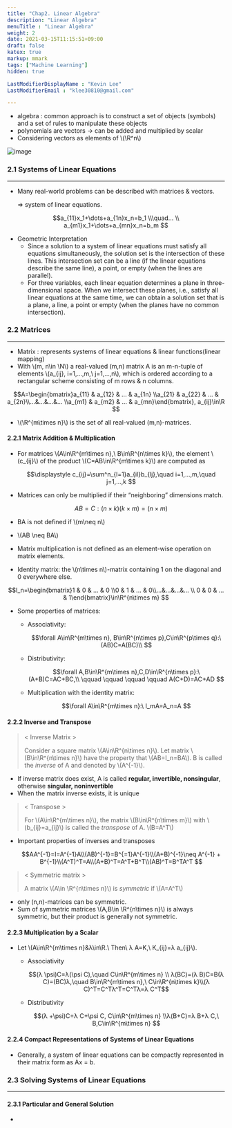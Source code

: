 ```yaml
---
title: "Chap2. Linear Algebra"
description: "Linear Algebra"
menuTitle : "Linear Algebra"
weight: 2
date: 2021-03-15T11:15:51+09:00
draft: false
katex: true
markup: mmark
tags: ["Machine Learning"]
hidden: true

LastModifierDisplayName : "Kevin Lee"
LastModifierEmail : "klee30810@gmail.com"

---
```


- algebra : common approach is to construct a set of objects (symbols) and a set of rules to manipulate these objects
- polynomials are vectors → can be added and multiplied by scalar 
- Considering vectors as elements of \\(\R^n\\) 

![image](/images/mldl/mathml/chap2/2-2.png)

### 2.1 Systems of Linear Equations

---

- Many real-world problems can be described with matrices & vectors.

  ⇒ system of linear equations.

$$a_{11}x_1+\dots+a_{1n}x_n=b_1 \\\quad...         \\ a_{m1}x_1+\dots+a_{mn}x_n=b_m $$

- Geometric Interpretation
  - Since a solution to a system of linear equations must satisfy all equations simultaneously, the solution set is the intersection of these lines. This intersection set can be a line (if the linear equations describe the same line), a point, or empty (when the lines are parallel).
  - For three variables, each linear equation determines a plane in three-dimensional space. When we intersect these planes, i.e., satisfy all linear equations at the same time, we can obtain a solution set that is a plane, a line, a point or empty (when the planes have no common intersection).

### 2.2 Matrices

---

- Matrix : represents systems of linear equations & linear functions(linear mapping)
- With \\(m, n\in \N\\) a real-valued (m,n) matrix A is an m-n-tuple of elements \\(a_{ij}, i=1,...,m,\ j=1,...,n\\), which is ordered according to a rectangular scheme consisting of m rows & n columns.

$$A=\begin{bmatrix}a_{11} & a_{12} & ... & a_{1n} \\a_{21} & a_{22} & ... & a_{2n}\\...&...&...&...  \\a_{m1} & a_{m2} & ... & a_{mn}\end{bmatrix}, a_{ij}\in\R $$

- \\(\R^{m\times n}\\) is the set of all real-valued (m,n)-matrices.

#### 2.2.1 Matrix Addition & Multiplication

- For matrices \\(A\in\R^{m\times n},\ B\in\R^{n\times k}\\), the element \\(c_{ij}\\) of the product \\(C=AB\in\R^{m\times k}\\) are computed as 

  $$\displaystyle c_{ij}=\sum^n_{l=1}a_{il}b_{lj},\quad i=1,...,m,\quad j=1,...,k $$

- Matrices can only be multiplied if their “neighboring” dimensions match.

  $$AB=C : (n\times k)(k\times m)=(n\times m) $$

- BA is not defined if \\(m\neq n\\)

- \\(AB \neq BA\\)

- Matrix multiplication is not defined as an element-wise operation on matrix elements.

- Identity matrix: the \\(n\times n\\)-matrix containing 1 on the diagonal and 0 everywhere else.

$$I_n=\begin{bmatrix}1 & 0 & ... & 0 \\0 & 1 & ... & 0\\...&...&...&...  \\ 0 & 0 & ... & 1\end{bmatrix}\in\R^{n\times m}  $$

- Some properties of matrices:

  - Associativity:

    $$\forall A\in\R^{m\times n}, B\in\R^{n\times p},C\in\R^{p\times q}:\ (AB)C=A(BC)\\ $$ 

  - Distributivity: 

    $$\forall A,B\in\R^{m\times n},C,D\in\R^{n\times p}:\ (A+B)C=AC+BC,\\ \qquad \qquad \qquad \qquad  A(C+D)=AC+AD  $$

  - Multiplication with the identity matrix:

    $$\forall A\in\R^{m\times n}:\ I_mA=A_n=A $$

#### 2.2.2 Inverse and Transpose

> < Inverse Matrix > 
>
> Consider a square matrix \\(A\in\R^{n\times n}\\). Let matrix \\(B\in\R^{n\times n}\\) have the property that \\(AB=I_n=BA\\). B is called the *inverse* of A and denoted by \\(A^{-1}\\).

- If inverse matrix does exist, A is called **regular, invertible, nonsingular**, otherwise **singular, noninvertible**
- When the matrix inverse exists, it is unique

> < Transpose >
>
> For \\(A\in\R^{m\times n}\\), the matrix \\(B\in\R^{n\times m}\\) with \\(b_{ij}=a_{ij}\\) is called the *transpose* of A. \\(B=A^T\\)

- Important properties of inverses and transposes

  $$AA^{-1}=I=A^{-1}A\\(AB)^{-1}=B^{=1}A^{-1}\\(A+B)^{-1}\neq A^{-1} + B^{-1}\\(A^T)^T=A\\(A+B)^T=A^T+B^T\\(AB)^T=B^TA^T $$

> < Symmetric matrix >
>
> A matrix \\(A\in \R^{n\times n}\\) is *symmetric* if \\(A=A^T\\)

- only (n,n)-matrices can be symmetric.
- Sum of symmetric matrices \\(A,B\in \R^{n\times n}\\) is always symmetric, but their product is generally not symmetric.

#### 2.2.3 Multiplication by a Scalar

- Let \\(A\in\R^{m\times n}&λ\in\R.\ Then\ λ A=K,\ K_{ij}=λ a_{ij}\\). 

  - Associativity

    $$(λ \psi)C=λ(\psi C),\quad C\in\R^{m\times n} \\ λ(BC)=(λ B)C=B(λ C)=(BC)λ,\quad B\in\R^{m\times n},\ C\in\R^{n\times k}\\(λ C)^T=C^Tλ^T=C^Tλ=λ C^T$$

  - Distributivity

    $$(λ +\psi)C=λ C+\psi C, C\in\R^{m\times n} \\λ(B+C)=λ B+λ C,\ B,C\in\R^{m\times n} $$

#### 2.2.4 Compact Representations of Systems of Linear Equations

- Generally, a system of linear equations can be compactly represented in their matrix form as Ax = b.



### 2.3 Solving Systems of Linear Equations

---

#### 2.3.1 Particular and General Solution

- 












